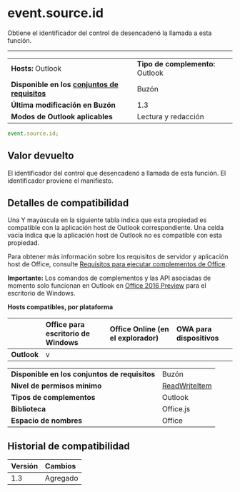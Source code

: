 

# <a name="event.source.id"></a>event.source.id
Obtiene el identificador del control de desencadenó la llamada a esta función.

****

|||
|:-----|:-----|
|**Hosts:** Outlook|**Tipo de complemento:** Outlook|
|**Disponible en los [conjuntos de requisitos](../../docs/overview/specify-office-hosts-and-api-requirements.md)**|Buzón|
|**Última modificación en Buzón**|1.3|
|**Modos de Outlook aplicables**|Lectura y redacción|



```js
event.source.id;
```


## <a name="return-value"></a>Valor devuelto

El identificador del control que desencadenó a llamada de esta función. El identificador proviene el manifiesto.


## <a name="support-details"></a>Detalles de compatibilidad


Una Y mayúscula en la siguiente tabla indica que esta propiedad es compatible con la aplicación host de Outlook correspondiente. Una celda vacía indica que la aplicación host de Outlook no es compatible con esta propiedad.

Para obtener más información sobre los requisitos de servidor y aplicación host de Office, consulte [Requisitos para ejecutar complementos de Office](../../docs/overview/requirements-for-running-office-add-ins.md).

 **Importante:** Los comandos de complementos y las API asociadas de momento solo funcionan en Outlook en [Office 2016 Preview](https://products.office.com/en-us/office-2016-preview) para el escritorio de Windows.


**Hosts compatibles, por plataforma**

| |**Office para escritorio de Windows**|**Office Online (en el explorador)**|**OWA para dispositivos**|
|:-----|:-----|:-----|:-----|
|**Outlook**|v|||

|||
|:-----|:-----|
|**Disponible en los conjuntos de requisitos**|Buzón|
|**Nivel de permisos mínimo**|[ReadWriteItem](../../docs/outlook/understanding-outlook-add-in-permissions.md)|
|**Tipos de complementos**|Outlook|
|**Biblioteca**|Office.js|
|**Espacio de nombres**|Office|

## <a name="support-history"></a>Historial de compatibilidad




|**Versión**|**Cambios**|
|:-----|:-----|
|1.3|Agregado|
